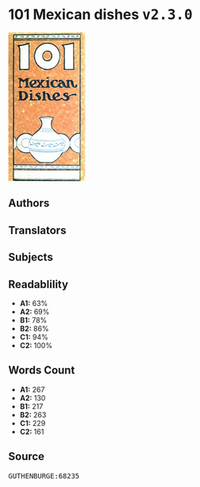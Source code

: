 # 101 Mexican dishes <kbd>v2.3.0</kbd>

![](./cover.medium.jpg "")

## Authors



## Translators



## Subjects



## Readablility


 - **A1:** 63%
 - **A2:** 69%
 - **B1:** 78%
 - **B2:** 86%
 - **C1:** 94%
 - **C2:** 100%

## Words Count


 - **A1:** 267
 - **A2:** 130
 - **B1:** 217
 - **B2:** 263
 - **C1:** 229
 - **C2:** 161

## Source


<kbd>GUTHENBURGE:68235</kbd>
